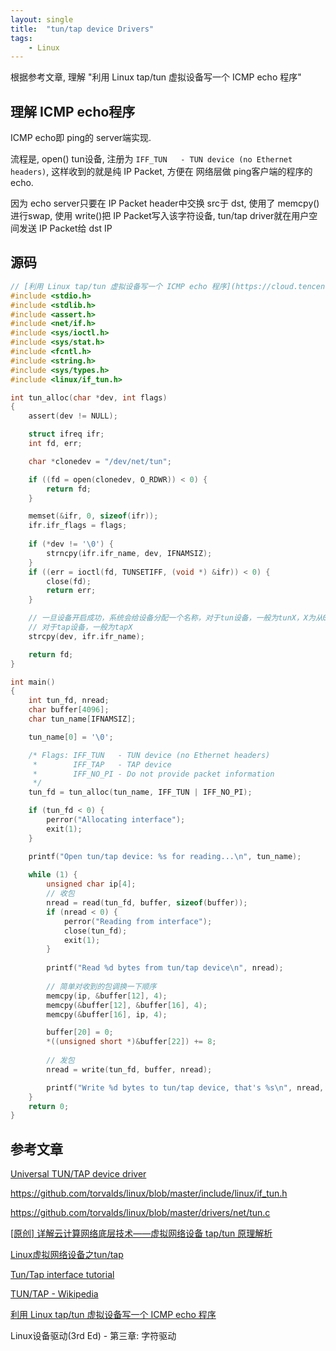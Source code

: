 ```yaml
---
layout: single
title:  "tun/tap device Drivers"
tags: 
    - Linux
---
```


根据参考文章, 理解 "利用 Linux tap/tun 虚拟设备写一个 ICMP echo 程序"

## 理解 ICMP echo程序
ICMP echo即 ping的 server端实现.

流程是, open() tun设备, 注册为 `IFF_TUN   - TUN device (no Ethernet headers)`, 这样收到的就是纯 IP Packet,
方便在 网络层做 ping客户端的程序的 echo. 

因为 echo server只要在 IP Packet header中交换 src于 dst, 使用了 memcpy()进行swap, 使用 write()把 IP Packet写入该字符设备, 
tun/tap driver就在用户空间发送 IP Packet给 dst IP

## 源码

```c
// [利用 Linux tap/tun 虚拟设备写一个 ICMP echo 程序](https://cloud.tencent.com/developer/article/1432454)
#include <stdio.h>
#include <stdlib.h>
#include <assert.h>
#include <net/if.h>
#include <sys/ioctl.h>
#include <sys/stat.h>
#include <fcntl.h>
#include <string.h>
#include <sys/types.h>
#include <linux/if_tun.h>

int tun_alloc(char *dev, int flags)
{
    assert(dev != NULL);

    struct ifreq ifr;
    int fd, err;

    char *clonedev = "/dev/net/tun";

    if ((fd = open(clonedev, O_RDWR)) < 0) {
        return fd;
    }

    memset(&ifr, 0, sizeof(ifr));
    ifr.ifr_flags = flags;
    
    if (*dev != '\0') {
        strncpy(ifr.ifr_name, dev, IFNAMSIZ);
    }
    if ((err = ioctl(fd, TUNSETIFF, (void *) &ifr)) < 0) {
        close(fd);
        return err;
    }

    // 一旦设备开启成功，系统会给设备分配一个名称，对于tun设备，一般为tunX，X为从0开始的编号；
    // 对于tap设备，一般为tapX
    strcpy(dev, ifr.ifr_name);

    return fd;
}

int main()
{
    int tun_fd, nread;
    char buffer[4096];
    char tun_name[IFNAMSIZ];

    tun_name[0] = '\0';

    /* Flags: IFF_TUN   - TUN device (no Ethernet headers)
     *        IFF_TAP   - TAP device
     *        IFF_NO_PI - Do not provide packet information
     */
    tun_fd = tun_alloc(tun_name, IFF_TUN | IFF_NO_PI);

    if (tun_fd < 0) {
        perror("Allocating interface");
        exit(1);
    }

    printf("Open tun/tap device: %s for reading...\n", tun_name);
    
    while (1) {
        unsigned char ip[4];
        // 收包
        nread = read(tun_fd, buffer, sizeof(buffer));
        if (nread < 0) {
            perror("Reading from interface");
            close(tun_fd);
            exit(1);
        }
        
        printf("Read %d bytes from tun/tap device\n", nread);
        
        // 简单对收到的包调换一下顺序
        memcpy(ip, &buffer[12], 4);
        memcpy(&buffer[12], &buffer[16], 4);
        memcpy(&buffer[16], ip, 4);

        buffer[20] = 0;
        *((unsigned short *)&buffer[22]) += 8;
        
        // 发包
        nread = write(tun_fd, buffer, nread);

        printf("Write %d bytes to tun/tap device, that's %s\n", nread, buffer);
    }
    return 0;
}
```

## 参考文章

[Universal TUN/TAP device driver](https://github.com/torvalds/linux/blob/master/Documentation/networking/tuntap.rst)

https://github.com/torvalds/linux/blob/master/include/linux/if_tun.h

https://github.com/torvalds/linux/blob/master/drivers/net/tun.c

[[原创] 详解云计算网络底层技术——虚拟网络设备 tap/tun 原理解析](https://www.cnblogs.com/bakari/p/10450711.html)

[Linux虚拟网络设备之tun/tap](https://segmentfault.com/a/1190000009249039)

[Tun/Tap interface tutorial](https://backreference.org/2010/03/26/tuntap-interface-tutorial/)

[TUN/TAP - Wikipedia](https://en.wikipedia.org/wiki/TUN/TAP)

[利用 Linux tap/tun 虚拟设备写一个 ICMP echo 程序](https://cloud.tencent.com/developer/article/1432454)

Linux设备驱动(3rd Ed) - 第三章: 字符驱动